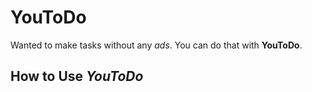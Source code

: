 # YouToDo
Wanted to make tasks without any _ads_.
You can do that with **YouToDo**.

## How to Use _YouToDo_

